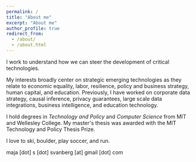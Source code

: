 ```yaml
---
permalink: /
title: "About me"
excerpt: "About me"
author_profile: true
redirect_from: 
  - /about/
  - /about.html
---
```


I work to understand how we can steer the development of critical technologies.

My interests broadly center on strategic emerging technologies as they relate to economic equality, labor, resilience, policy and business strategy, human capital, and education. Previously, I have worked on corporate data strategy, causal inference, privacy guarantees, large scale data integrations, business intelligence, and education technology.

I hold degrees in *Technology and Policy* and *Computer Science* from MIT and Wellesley College. My master's thesis was awarded with the MIT Technology and Policy Thesis Prize. 

I love to ski, boulder, play soccer, and run. 

maja [dot] s [dot] svanberg [at] gmail [dot] com